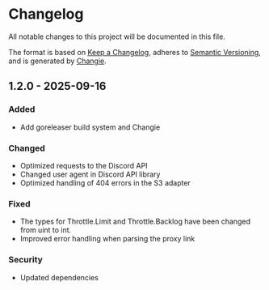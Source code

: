 # Changelog
All notable changes to this project will be documented in this file.

The format is based on [Keep a Changelog](https://keepachangelog.com/en/1.0.0/),
adheres to [Semantic Versioning](https://semver.org/spec/v2.0.0.html),
and is generated by [Changie](https://github.com/miniscruff/changie).


## 1.2.0 - 2025-09-16
### Added
* Add goreleaser build system and Changie
### Changed
* Optimized requests to the Discord API
* Changed user agent in Discord API library
* Optimized handling of 404 errors in the S3 adapter
### Fixed
* The types for Throttle.Limit and Throttle.Backlog have been changed from uint to int.
* Improved error handling when parsing the proxy link
### Security
* Updated dependencies 
